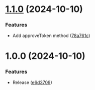 # [1.1.0](https://github.com/theothergothamdev/pancakeswap-v3-sdk-nodejs/compare/v1.0.0...v1.1.0) (2024-10-10)


### Features

* Add approveToken method ([78a761c](https://github.com/theothergothamdev/pancakeswap-v3-sdk-nodejs/commit/78a761cc6d62247dee6686f543fc5905d2ce6464))

# 1.0.0 (2024-10-10)


### Features

* Release ([e6d3709](https://github.com/theothergothamdev/pancakeswap-v3-sdk-nodejs/commit/e6d3709121e44e567b9e4930332dab1994de9b67))
